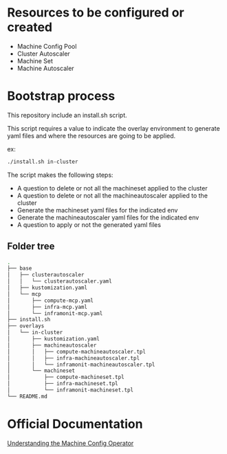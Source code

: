 # Resources to be configured or created

- Machine Config Pool
- Cluster Autoscaler
- Machine Set
- Machine Autoscaler

# Bootstrap process

This repository include an install.sh script.

This script requires a value to indicate the overlay environment to generate yaml files and where the resources are going to be applied.

ex: 
```bash
./install.sh in-cluster
```

The script makes the following steps:
- A question to delete or not all the machineset applied to the cluster
- A question to delete or not all the machineautoscaler applied to the cluster
- Generate the machineset yaml files for the indicated env
- Generate the machineautoscaler yaml files for the indicated env
- A question to apply or not the generated yaml files

## Folder tree

```bash
.
├── base
│   ├── clusterautoscaler
│   │   └── clusterautoscaler.yaml
│   ├── kustomization.yaml
│   └── mcp
│       ├── compute-mcp.yaml
│       ├── infra-mcp.yaml
│       └── inframonit-mcp.yaml
├── install.sh
├── overlays
│   └── in-cluster
│       ├── kustomization.yaml
│       ├── machineautoscaler
│       │   ├── compute-machineautoscaler.tpl
│       │   ├── infra-machineautoscaler.tpl
│       │   └── inframonit-machineautoscaler.tpl
│       └── machineset
│           ├── compute-machineset.tpl
│           ├── infra-machineset.tpl
│           └── inframonit-machineset.tpl
└── README.md
```

# Official Documentation

[Understanding the Machine Config Operator](https://docs.openshift.com/container-platform/4.11/post_installation_configuration/machine-configuration-tasks.html#understanding-the-machine-config-operator)
